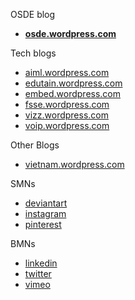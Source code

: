 OSDE blog

- **[osde.wordpress.com](https://osde8info.wordpress.com)**

Tech blogs

- [aiml.wordpress.com](https://aidlml.wordpress.com)
- [edutain.wordpress.com](https://edutain8.wordpress.com)
- [embed.wordpress.com](https://embed8.wordpress.com)
- [fsse.wordpress.com](https://fsse8info.wordpress.com)
- [vizz.wordpress.com](https://vizz8info.wordpress.com)
- [voip.wordpress.com](https://voippix.wordpress.com)

Other Blogs

- [vietnam.wordpress.com](https://lovevietnamese.wordpress.com/)

SMNs

- [deviantart](https://www.deviantart.com/osde8info)
- [instagram](https://www.instagram.com/osde8info/)
- [pinterest](https://www.pinterest.co.uk/osde8info/_saved/)

BMNs

- [linkedin](https://www.linkedin.com/)
- [twitter](https://twitter.com/osde8info)
- [vimeo](https://vimeo.com/osde8info)
